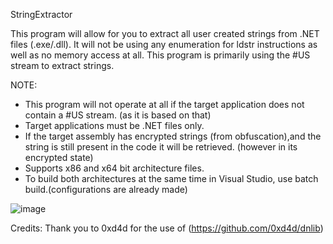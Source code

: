 StringExtractor

This program will allow for you to extract all user created strings from .NET files (.exe/.dll). It will not be using any enumeration for ldstr instructions as well as no memory access at all. This program is primarily using the #US stream to extract strings.

NOTE:
- This program will not operate at all if the target application does not contain a #US stream. (as it is based on that)
- Target applications must be .NET files only.
- If the target assembly has encrypted strings (from obfuscation),and the string is still present in the code it will be retrieved. (however in its encrypted state)
- Supports x86 and x64 bit architecture files.
- To build both architectures at the same time in Visual Studio, use batch build.(configurations are already made)

![image](https://user-images.githubusercontent.com/52993096/144455858-780a6792-5346-440c-9eba-f8b01cce6ed7.png)



Credits:
Thank you to 0xd4d for the use of (https://github.com/0xd4d/dnlib)
